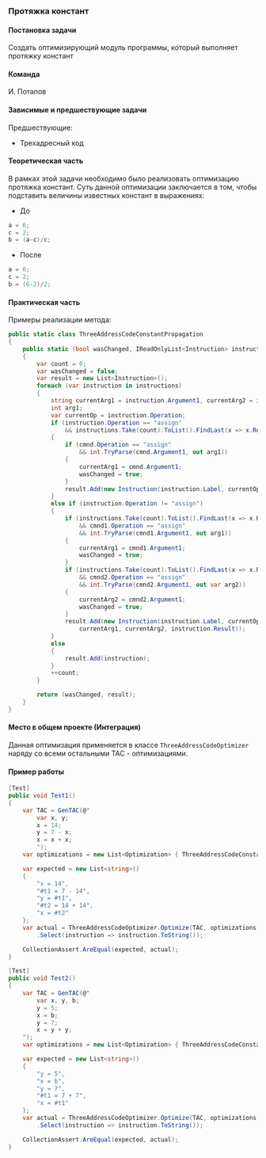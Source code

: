 ### Протяжка констант

#### Постановка задачи
Создать оптимизирующий модуль программы, который выполняет протяжку констант

#### Команда
И. Потапов

#### Зависимые и предшествующие задачи
Предшествующие:
- Трехадресный код

#### Теоретическая часть
В рамках этой задачи необходимо было реализовать оптимизацию протяжка констант. Суть данной оптимизации заключается в том, чтобы подставить величины известных констант в выражениях:
* До 
```csharp
a = 6;
с = 2;
b = (a-c)/c;
```
* После
```csharp
a = 6;
с = 2;
b = (6-2)/2;
```



#### Практическая часть
Примеры реализации метода:
```csharp
public static class ThreeAddressCodeConstantPropagation
{
    public static (bool wasChanged, IReadOnlyList<Instruction> instructions) PropagateConstants(IReadOnlyCollection<Instruction> instructions)
    {
        var count = 0;
        var wasChanged = false;
        var result = new List<Instruction>();
        foreach (var instruction in instructions)
        {
            string currentArg1 = instruction.Argument1, currentArg2 = instruction.Argument2;
            int arg1;
            var currentOp = instruction.Operation;
            if (instruction.Operation == "assign"
                && instructions.Take(count).ToList().FindLast(x => x.Result == instruction.Argument1) is Instruction cmnd)
            {
                if (cmnd.Operation == "assign"
                    && int.TryParse(cmnd.Argument1, out arg1))
                {
                    currentArg1 = cmnd.Argument1;
                    wasChanged = true;
                }
                result.Add(new Instruction(instruction.Label, currentOp,  currentArg1, currentArg2, instruction.Result));
            }
            else if (instruction.Operation != "assign")
            {
                if (instructions.Take(count).ToList().FindLast(x => x.Result ==         instruction.Argument1) is Instruction cmnd1
                    && cmnd1.Operation == "assign"
                    && int.TryParse(cmnd1.Argument1, out arg1))
                {
                    currentArg1 = cmnd1.Argument1;
                    wasChanged = true;
                }
                if (instructions.Take(count).ToList().FindLast(x => x.Result ==         instruction.Argument2) is Instruction cmnd2
                    && cmnd2.Operation == "assign"
                    && int.TryParse(cmnd2.Argument1, out var arg2))
                {
                    currentArg2 = cmnd2.Argument1;
                    wasChanged = true;
                }
                result.Add(new Instruction(instruction.Label, currentOp,
                    currentArg1, currentArg2, instruction.Result));
            }
            else
            {
                result.Add(instruction);
            }
            ++count;
        }

        return (wasChanged, result);
    }
}
```

#### Место в общем проекте (Интеграция)
Данная оптимизация применяется в классе `ThreeAddressCodeOptimizer` наряду со всеми остальными TAC - оптимизациями.

#### Пример работы

```csharp
[Test]
public void Test1()
{
    var TAC = GenTAC(@"
        var x, y;
        x = 14;
        y = 7 - x;
        x = x + x;
        ");
    var optimizations = new List<Optimization> { ThreeAddressCodeConstantPropagation.PropagateConstants };

    var expected = new List<string>()
    {
        "x = 14",
        "#t1 = 7 - 14",
        "y = #t1",
        "#t2 = 14 + 14",
        "x = #t2"
    };
    var actual = ThreeAddressCodeOptimizer.Optimize(TAC, optimizations)
        .Select(instruction => instruction.ToString());

    CollectionAssert.AreEqual(expected, actual);
}

[Test]
public void Test2()
{
    var TAC = GenTAC(@"
        var x, y, b;
        y = 5;
        x = b;
        y = 7;
        x = y + y;
    ");
    var optimizations = new List<Optimization> { ThreeAddressCodeConstantPropagation.PropagateConstants };

    var expected = new List<string>()
    {
        "y = 5",
        "x = b",
        "y = 7",
        "#t1 = 7 + 7",
        "x = #t1"
    };
    var actual = ThreeAddressCodeOptimizer.Optimize(TAC, optimizations)
        .Select(instruction => instruction.ToString());

    CollectionAssert.AreEqual(expected, actual);
}
```
